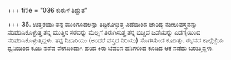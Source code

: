 +++
title = "036 ಕುರುಳ ತಿದ್ದುತ"

+++
36. ಉತ್ತರೆಯು ತನ್ನ ಮುಂಗೂದಲನ್ನು ತಿದ್ದಿಕೊಳ್ಳುತ್ತ ಎದೆಯಿಂದ ಜಾರಿದ್ದ ಮೇಲುವಸ್ತ್ರವನ್ನು ಸರಿಪಡಿಸಿಕೊಳ್ಳುತ್ತ ತನ್ನ ಮುತ್ತಿನ ಸರವನ್ನು ಮೆಲ್ಲಗೆ ತಿರುಗಿಸುತ್ತ ತನ್ನ ಬಿಚ್ಚಿದ ಜಡೆಯನ್ನು ಎಡಗೈಯಿಂದ ಸರಿಪಡಿಸಿಕೊಳ್ಳುತ್ತಿದ್ದಳು. ತನ್ನ ನಿಖಾರಿಯು (ಅಂದರೆ ವಸ್ತ್ರದ ನಿರಿಯು) ಸೊಗಸಿನಿಂದ ಕೂಡಿತ್ತು. ರಭಸದ ಕಾಲ್ಗೆಜ್ಜೆಯ ಧ್ವನಿಯಿಂದ ಕೂಡಿ ನಡೆವ ವೇಗದಿಂದಾಗಿ ಹರಿದ ಕಿರು ಬೆವರಿನ ಹನಿಗಳಿಂದ ಕೂಡಿದ ಆಕೆ ನಡೆದು ಬರುತ್ತಿದ್ದಳು.